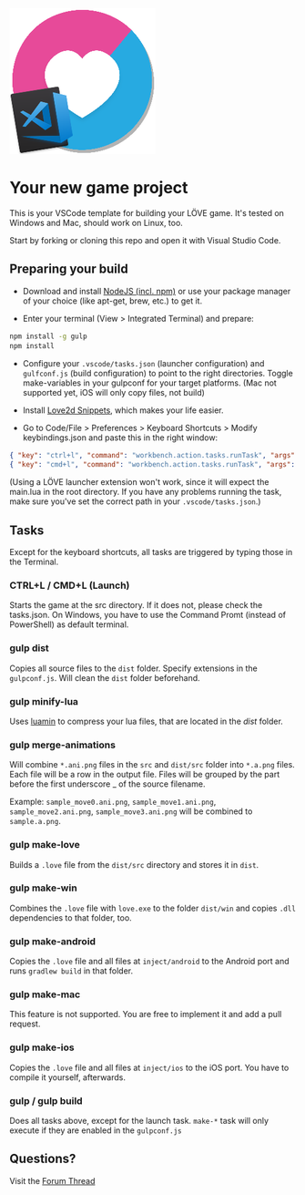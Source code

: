 ![LÖVE + VSCode Logo](README_LOGO.png "NewGame - Visual Studio Code Template for the L�VE framework")

# Your new game project #

This is your VSCode template for building your LÖVE game. It's tested on Windows and Mac, should work on Linux, too.

Start by forking or cloning this repo and open it with Visual Studio Code.

## Preparing your build ##

- Download and install [NodeJS (incl. npm)](https://nodejs.org) or use your package manager of your choice (like apt-get, brew, etc.) to get it.

- Enter your terminal (View > Integrated Terminal) and prepare:

```bash
npm install -g gulp
npm install
```

- Configure your `.vscode/tasks.json` (launcher configuration) and `gulfconf.js` (build configuration) to point to the right directories. Toggle make-variables in your gulpconf for your target platforms. (Mac not supported yet, iOS will only copy files, not build) 

- Install [Love2d Snippets](https://marketplace.visualstudio.com/items?itemName=pixelwar.love2dsnippets), which makes your life easier.

- Go to Code/File > Preferences > Keyboard Shortcuts > Modify keybindings.json and paste this in the right window:

```json
{ "key": "ctrl+l", "command": "workbench.action.tasks.runTask", "args": "launch" },
{ "key": "cmd+l", "command": "workbench.action.tasks.runTask", "args": "launch" },
```
(Using a LÖVE launcher extension won't work, since it will expect the main.lua in the root directory. If you have any problems running the task, make sure you've set the correct path in your `.vscode/tasks.json`.)

## Tasks ##

Except for the keyboard shortcuts, all tasks are triggered by typing those in the Terminal.

### CTRL+L / CMD+L (Launch) ###

Starts the game at the src directory. If it does not, please check the tasks.json. On Windows, you have to use the Command Promt (instead of PowerShell) as default terminal. 

### gulp dist ###

Copies all source files to the `dist` folder. Specify extensions in the `gulpconf.js`. Will clean the `dist` folder beforehand.

### gulp minify-lua ###

Uses [luamin](https://github.com/mathiasbynens/luamin) to compress your lua files, that are located in the _dist_ folder.

### gulp merge-animations ###

Will combine `*.ani.png` files in the `src` and `dist/src` folder into `*.a.png` files. Each file will be a row in the output file. Files will be grouped by the part before the first underscore \_ of the source filename.

Example: `sample_move0.ani.png`, `sample_move1.ani.png`, `sample_move2.ani.png`, `sample_move3.ani.png` will be combined to `sample.a.png`.

### gulp make-love ###

Builds a `.love` file from the `dist/src` directory and stores it in `dist`.

### gulp make-win ###

Combines the `.love` file with `love.exe` to the folder `dist/win` and copies `.dll` dependencies to that folder, too.

### gulp make-android ###

Copies the `.love` file and all files at `inject/android` to the Android port and runs `gradlew build` in that folder. 

### gulp make-mac ###

This feature is not supported. You are free to implement it and add a pull request. 

### gulp make-ios ###

Copies the `.love` file and all files at `inject/ios` to the iOS port. You have to compile it yourself, afterwards. 

### gulp / gulp build ###

Does all tasks above, except for the launch task. `make-*` task will only execute if they are enabled in the `gulpconf.js`

## Questions? ##

Visit the [Forum Thread](https://love2d.org/forums/viewtopic.php?p=218846#p218827)